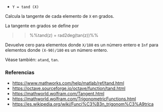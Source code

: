 - `Y = tand (X)`

Calcula la tangente de cada elemento de `X` en grados.

La tangente en grados se define por

> > %%tand(z) = rad2deg(tan(z))%%

Devuelve cero para elementos donde `X/180` es un número entero e `Inf` para
elementos donde `(X-90)/180` es un número entero.

Véase también: `atand`, `tan`.

### Referencias

- https://www.mathworks.com/help/matlab/ref/tand.html
- https://octave.sourceforge.io/octave/function/tand.html
- https://mathworld.wolfram.com/Tangent.html
- https://mathworld.wolfram.com/TrigonometricFunctions.html
- https://es.wikipedia.org/wiki/Funci%C3%B3n_trigonom%C3%A9trica
